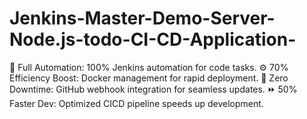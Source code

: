 # Jenkins-Master-Demo-Server-Node.js-todo-CI-CD-Application-
🚀 Full Automation: 100% Jenkins automation for code tasks.  ⚙️ 70% Efficiency Boost: Docker management for rapid deployment.  🔄 Zero Downtime: GitHub webhook integration for seamless updates.  ⏩ 50% Faster Dev: Optimized CICD pipeline speeds up development.
